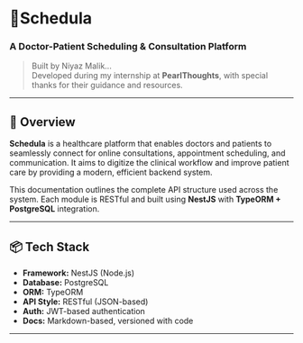 # 📘Schedula 
### A Doctor-Patient Scheduling & Consultation Platform  
> Built by Niyaz Malik...<br>
> Developed during my internship at **PearlThoughts**, with special thanks for their guidance and resources.

---

## 📖 Overview

**Schedula** is a healthcare platform that enables doctors and patients to seamlessly connect for online consultations, appointment scheduling, and communication. It aims to digitize the clinical workflow and improve patient care by providing a modern, efficient backend system.

This documentation outlines the complete API structure used across the system. Each module is RESTful and built using **NestJS** with **TypeORM + PostgreSQL** integration.

---

## 📦 Tech Stack

- **Framework:** NestJS (Node.js)
- **Database:** PostgreSQL
- **ORM:** TypeORM
- **API Style:** RESTful (JSON-based)
- **Auth:** JWT-based authentication
- **Docs:** Markdown-based, versioned with code

---